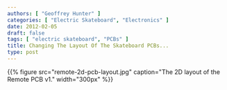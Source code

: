 ```yaml
---
authors: [ "Geoffrey Hunter" ]
categories: [ "Electric Skateboard", "Electronics" ]
date: 2012-02-05
draft: false
tags: [ "electric skateboard", "PCBs" ]
title: Changing The Layout Of The Skateboard PCBs...
type: post
---
```


{{% figure src="remote-2d-pcb-layout.jpg" caption="The 2D layout of the Remote PCB v1."  width="300px" %}}
